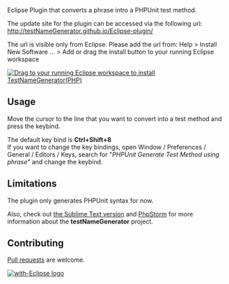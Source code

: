 Eclipse Plugin that converts a phrase intro a PHPUnit test method.<br/>

The update site for the plugin can be accessed via the following url: http://testNameGenerator.github.io/Eclipse-plugin/

The url is visible only from Eclipse. Please add the url from: Help > Install New Software ... > Add
or drag the install button to your running Eclipse workspace 

<a href="http://marketplace.eclipse.org/marketplace-client-intro?mpc_install=2386132" class="drag" title="Drag to your running Eclipse workspace to install TestNameGenerator(PHP)"><img src="https://marketplace.eclipse.org/sites/all/themes/solstice/_themes/solstice_marketplace/public/images/btn-install.png" alt="Drag to your running Eclipse workspace to install TestNameGenerator(PHP)" /></a>

Usage
----
Move the cursor to the line that you want to convert into a test method and press the keybind.

The default key bind is **Ctrl+Shift+8**<br/>
If you want to change the key bindings, open Window / Preferences / General / Editors / Keys, search for "*PHPUnit Generate Test Method using phrase*" and change the keybind.

Limitations
----
The plugin only generates PHPUnit syntax for now.

Also, check out [the Sublime Text version](https://github.com/testNameGenerator/SublimeText-plugin) and [PhpStorm](https://github.com/testNameGenerator/PHPStorm-plugin) for more information about the **testNameGenerator** project.



Contributing
----
[Pull requests](http://help.github.com/send-pull-requests) are welcome.

<a href="http://with-eclipse.github.io/" target="_blank">
<img alt="with-Eclipse logo" src="http://with-eclipse.github.io/with-eclipse-0.jpg" /></a>
